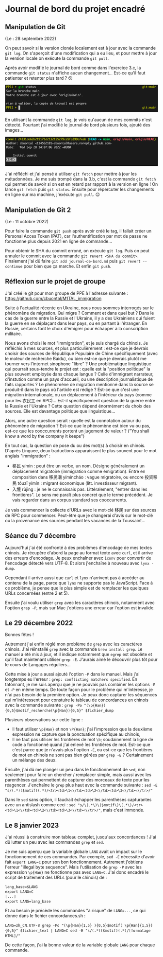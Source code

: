 # Journal de bord du projet encadré

## Manipulation de Git

(Le : 28 septembre 2022)

On peut savoir si la version clonée localement est à jour avec la commande `git log`. On s'aperçoit d'une modification qui a eu lieu, et pour mettre à jour la version locale on exécute la commande `git pull`.

Après avoir modifié le journal de bord comme dans l'exercice 3.c, la commande `git status` n'affiche aucun changement... Est-ce qu'il faut patienter et retenter plus tard ? :confused:

![la commande ne détecte pas les modifications de la version en ligne](images/erreur_synchro.png)

En utilisant la commande `git log`, je vois qu'aucun de mes commits n'est détecté. Pourtant j'ai modifié le journal de bord plusieurs fois, ajouté des images...

![git log ne détecte pas les commits faits en ligne](images/erreur_log.png)

J'ai réfléchi et j'ai pensé à utiliser `git fetch` pour mettre à jour les métadonnées. Je me suis trompé dans la 3.b, c'est la commande `git fetch` qui permet de savoir si on est en retard par rapport à la version en ligne ! On lance `git fetch` puis `git status`. Ensuite pour répercuter les changements en ligne sur ma machine, j'exécute `git pull`. :relieved:



## Manipulation de Git 2

(Le : 11 octobre 2022)

Pour faire la commande `git push` après avoir créé le tag, il fallait créer un Personal Acces Token (PAT), car l'authentification par mot de passe ne fonctionne plus depuis 2021 en ligne de commande...

Pour obtenir le SHA du commit erroné, on exécute `git log`. Puis on peut annuler le commit avec la commande `git revert <SHA du commit>`. Finalement j'ai dû faire `git add journal-de-bord.md` puis `git revert --continue` pour bien que ça marche. Et enfin `git push`.


## Réflexion sur le projet de groupe

J'ai créé le git pour mon groupe de PPE à l'adresse suivante : https://github.com/cbuontal/M1TAL_immigration

Suite à l'actualité récente en Ukraine, nous nous sommes interrogés sur le phénomène de migration. Qui migre ? Comment et dans quel but ? Dans le cas de la guerre entre la Russie et l'Ukraine, il y a des Ukrainiens qui fuient la guerre en se déplaçant dans leur pays, ou en partant à l'étranger. En Russie, certains font le choix d'émigrer pour échapper à la conscription militaire.


Nous avons choisi le mot "immigration", et je suis chargé du chinois. Je réfléchis à mes sources, et plus particulièrement : est-ce que je devrais choisir des sources de République Populaire de Chine spécifiquement (avec le moteur de recherche Baidu), ou bien est-ce que je devrais plutôt me tourner vers l'internet sinophone "libre" ? 
Une problématique linguistique qui pourrait sous-tendre le projet est : quelle est la "position politique" la plus souvent employée dans chaque langue ? Celle d'immigrant narrateur, d'instution comme un pays d'accueil, ou une description journalistique de faits rapportés ? Le phénomène de migration mentionné dans la source se produit-il dans le pays où l'article est rédigé ? Est-ce que c'est une migration internationale, ou un déplacement à l'intérieur du pays (comme pour les 农民工 en RPC)... Est-il spécifiquement question de la guerre entre la Russie et l'Ukraine ?
Cette question dépend énormément du choix des sources. Elle est davantage politique que linguistique... 

Alors, une autre question serait : quelle est la connotation autour du phénomène de migration ? Est-ce que le phénomène est bien vu ou pas, est-ce que les cooccurrents portent un jugement de valeur ? ("You shall know a word by the company it keeps")

En tout cas, la question de pose du ou des mot(s) à choisir en chinois. D'après Linguee, deux traductions apparaissent le plus souvent pour le mot anglais "immigration" :
- 移民 yímín : peut être un verbe, un nom. Désigne généralement un déplacement migratoire (immigration comme émigration). Entre en composition dans 移民潮 yímíncháo : vague migratoire, ou encore 投资移民 tóuzī yímín : migrant économique (litt. investisseur migrant).
- 入境 rùjìng : je ne le connaissais pas. Littéralement, "entrer dans les frontières". Le sens me paraît plus concret que le terme précédent. Je vais regarder dans un corpus standard ses cooccurrents.

Je vais commencer la collecte d'URLs avec le mot-clé 移民 sur des sources de RPC pour commencer. Peut-être que je changerai d'avis sur le mot-clé ou la provenance des sources pendant les vacances de la Toussaint...

## Séance du 7 décembre

Aujourd'hui j'ai été confronté à des problèmes d'encodage de mes textes chinois. Je récupère d'abord la page au format texte avec `curl`, et il arrive des erreurs d'encodage. Je peux enchaîner avec `iconv` pour convertir de l'encodage détecté vers UTF-8. Et alors j'enchaîne à nouveau avec `lynx -dump`. 

Cependant il arrive aussi que `curl` et `lynx` n'arrivent pas à accéder au contenu de la page, parce que `lynx` ne supporte pas le JavaScript. Face à ce problème, je pense que le plus simple est de remplacer les quelques URLs concernées (entre 2 et 5).

Ensuite j'ai voulu utiliser `grep` avec les caractères chinois, notamment avec l'option `grep -P`, mais sur Mac j'obtiens une erreur car l'option est invalide. 

## Le 29 décembre 2022

Bonnes fêtes !

Autrement j'ai enfin réglé mon problème de `grep` avec les caractères chinois. J'ai réinstallé `grep` avec la commande `brew install grep`. Le manuel a été mis à jour, et il indique notamment que `egrep` est obsolète et qu'il faut maintenant utiliser `grep -E`. J'aurais aimé le découvrir plus tôt pour le cours de Langages réguliers...

Cette mise à jour a aussi ajouté l'option `-P` dans le manuel. Mais j'ai longtemps eu l'erreur : `grep: conflicting matchers specified`. En tatônnant, je me suis aperçu que je ne pouvais pas combiner les options `-E` et `-P` en même temps. De toute façon pour le problème qui m'intéresse, je n'ai pas besoin de la première option. Je peux donc capturer les séquences qui m'intéressent pour constuire le tableau de concordances en chinois avec la commande suivante : 
`grep -Po "(\p{Han}){0,5}$motif_recherche(\p{Han}){0,5}" $fichier_dump`

Plusieurs observations sur cette ligne :
- Il faut utiliser `\p{Han}` et non `\P{Han}`; j'ai l'impression que la deuxième expression ne capture que la ponctuation spécifique au chinois,
- Il ne faut pas utiliser les frontières de mot `\b`; soudainement la ligne de code a fonctionné quand j'ai enlevé les frontières de mot. Est-ce que c'est parce que je n'avais plus l'option `-E`, ou est-ce que les frontières de mot en chinois ne sont pas bien gérées par `grep -E` ? Certainement un mélange des deux.

Ensuite, j'ai dû me plonger un peu dans le fonctionnement de `sed`, non seulement pour faire un chercher / remplacer simple, mais aussi avec les parenthèses qui permettent de capturer des morceaux de texte pour les réagencer. J'enchaîne le `grep` plus haut avec la commande suivante : 
`sed -E "s/(.*)($motif)(.*)/<tr><td>\1<\/td><td>\2<\/td><td>\3<\/td><\/tr>/"`

Dans le `sed` sans option, il faudrait échapper les parenthèses capturantes avec un antislash comme ceci :
`sed "s/\(.*\)\($motif\)\(.*\)/<tr><td>\1<\/td><td>\2<\/td><td>\3<\/td><\/tr>/"`, mais c'est immonde.

## Le 8 janvier 2023

J'ai réussi à construire mon tableau complet, jusqu'aux concordances ! J'ai dû lutter un peu avec les commandes `grep` et `sed`.

Je me suis aperçu que la variable globale `LANG` avait un impact sur le fonctionnement de ces commandes. Par exemple, `sed -E` nécessite d'avoir fait `export LANG=C` pour son bon fonctionnement. Autrement j'obtiens l'erreur "illegal byte sequence". Mais l'utilisation de `grep -P` avec les expression `\p{Han}` ne fonctionne pas avec `LANG=C`. J'ai donc encadré le script de traitement des URLs (pour le chinois) de :
```
lang_base=$LANG
export LANG=C
[...]
export LANG=lang_base
```

Et au besoin je précède les commandes "à risque" de `LANG=...`, ce qui donne dans le fichier concordances.sh :

`LANG=zh_CN.UTF-8 grep -Po "(\p{Han}{1,5} ){0,5}$motif( \p{Han}{1,5}){0,5}" $fichier_text | LANG=C sed -E "s/(.*)($motif)(.*)/[formatage HTML]/"`

De cette façon, j'ai la bonne valeur de la variable globale `LANG` pour chaque commande.
